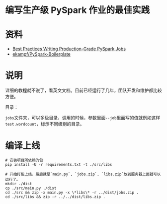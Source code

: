 # 编写生产级 PySpark 作业的最佳实践

# 资料

- [Best Practices Writing Production-Grade PySpark Jobs](https://developerzen.com/best-practices-writing-production-grade-pyspark-jobs-cb688ac4d20f#.wg3iv4kie)
- [ekampf/PySpark-Boilerplate](https://github.com/ekampf/PySpark-Boilerplate.git)

# 说明

详细的教程就不说了，看英文文档。目前已经运行了几年，团队开发和维护都比较方便。

目录：

`jobs`文件夹，可以多级目录，调用的时候，参数里面`--job`里面写的值就例如这样`test.wordcount`，标示不同级别的目录。

# 编译上线

```
# 安装项目所依赖的包
pip install -U -r requirements.txt -t ./src/libs

# 开始打包上线，最后就是`main.py`, `jobs.zip`, `libs.zip`放到服务器上面就可以运行了。
mkdir ./dist
cp ./src/main.py ./dist
cd ./src && zip -x main.py -x \*libs\* -r ../dist/jobs.zip .
cd ./src/libs && zip -r ../../dist/libs.zip .
```